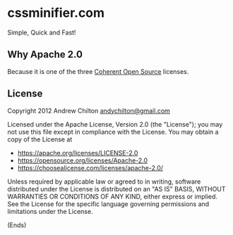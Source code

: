 # cssminifier.com #

Simple, Quick and Fast!

## Why Apache 2.0 ##

Because it is one of the three [Coherent Open Source](https://bit.ly/31GJ5bk)
licenses.

## License ##

Copyright 2012 Andrew Chilton <andychilton@gmail.com>

Licensed under the Apache License, Version 2.0 (the "License");
you may not use this file except in compliance with the License.
You may obtain a copy of the License at

* https://apache.org/licenses/LICENSE-2.0
* https://opensource.org/licenses/Apache-2.0
* https://choosealicense.com/licenses/apache-2.0/

Unless required by applicable law or agreed to in writing, software
distributed under the License is distributed on an "AS IS" BASIS,
WITHOUT WARRANTIES OR CONDITIONS OF ANY KIND, either express or implied.
See the License for the specific language governing permissions and
limitations under the License.

(Ends)
